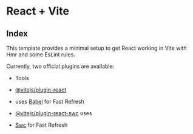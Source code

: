 # React + Vite

## Index

This template provides a minimal setup to get React working in Vite with Hmr and some EsLint rules.

Currently, two official plugins are available:

- Tools

- [@vitejs/plugin-react](https://github.com/vitejs/vite-plugin-react/blob/main/packages/plugin-react/README.md)
- uses [Babel](https://babeljs.io/) for Fast Refresh
- [@vitejs/plugin-react-swc](https://github.com/vitejs/vite-plugin-react-swc) uses
- [Swc](https://swc.rs/) for Fast Refresh
